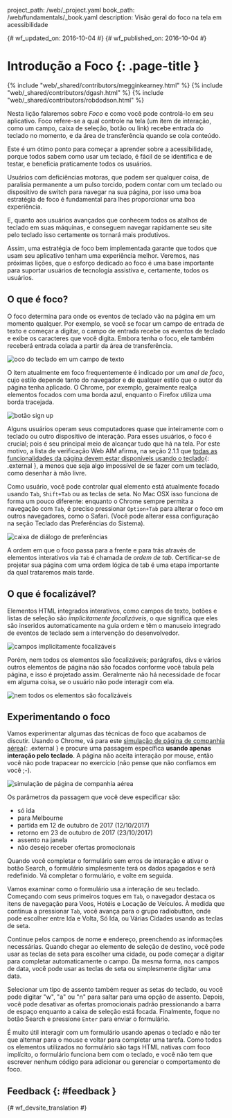project_path: /web/_project.yaml book_path: /web/fundamentals/_book.yaml description: Visão geral do foco na tela em acessibilidade

{# wf_updated_on: 2016-10-04 #} {# wf_published_on: 2016-10-04 #}

# Introdução a Foco {: .page-title }

{% include "web/_shared/contributors/megginkearney.html" %} {% include "web/_shared/contributors/dgash.html" %} {% include "web/_shared/contributors/robdodson.html" %}

Nesta lição falaremos sobre *Foco* e como você pode controlá-lo em seu aplicativo. Foco refere-se a qual controle na tela (um item de interação, como um campo, caixa de seleção, botão ou link) recebe entrada do teclado no momento, e da área de transferência quando se cola conteúdo.

Este é um ótimo ponto para começar a aprender sobre a acessibilidade, porque todos sabem como usar um teclado, é fácil de se identifica e de testar, e beneficia praticamente todos os usuários.

Usuários com deficiências motoras, que podem ser qualquer coisa, de paralisia permanente a um pulso torcido, podem contar com um teclado ou dispositivo de switch para navegar na sua página, por isso uma boa estratégia de foco é fundamental para lhes proporcionar uma boa experiência.

E, quanto aos usuários avançados que conhecem todos os atalhos de teclado em suas máquinas, e conseguem navegar rapidamente seu site pelo teclado isso certamente os tornará mais produtivos.

Assim, uma estratégia de foco bem implementada garante que todos que usam seu aplicativo tenham uma experiência melhor. Veremos, nas próximas lições, que o esforço dedicado ao foco é uma base importante para suportar usuários de tecnologia assistiva e, certamente, todos os usuários.

## O que é foco?

O foco determina para onde os eventos de teclado vão na página em um momento qualquer. Por exemplo, se você se focar um campo de entrada de texto e começar a digitar, o campo de entrada recebe os eventos de teclado e exibe os caracteres que você digita. Embora tenha o foco, ele também receberá entrada colada a partir da área de transferência.

![oco do teclado em um campo de texto](imgs/keyboard-focus.png)

O item atualmente em foco frequentemente é indicado por um *anel de foco*, cujo estilo depende tanto do navegador e de qualquer estilo que o autor da página tenha aplicado. O Chrome, por exemplo, geralmente realça elementos focados com uma borda azul, enquanto o Firefox utiliza uma borda tracejada.

![botão sign up](imgs/sign-up.png)

Alguns usuários operam seus computadores quase que inteiramente com o teclado ou outro dispositivo de interação. Para esses usuários, o foco é crucial; pois é seu principal meio de alcançar tudo que há na tela. Por este motivo, a lista de verificação Web AIM afirma, na seção 2.1.1 que [todas as funcionalidades da página devem estar disponíveis usando o teclado](http://webaim.org/standards/wcag/checklist#sc2.1.1){: .external }, a menos que seja algo impossível de se fazer com um teclado, como desenhar à mão livre.

Como usuário, você pode controlar qual elemento está atualmente focado usando `Tab`, `Shift+Tab` ou as teclas de seta. No Mac OSX isso funciona de forma um pouco diferente: enquanto o Chrome sempre permita a navegação com `Tab`, é preciso pressionar `Option+Tab` para alterar o foco em outros navegadores, como o Safari. (Você pode alterar essa configuração na seção Teclado das Preferências do Sistema).

![caixa de diálogo de preferências](imgs/system-prefs2.png)

A ordem em que o foco passa para a frente e para trás através de elementos interativos via `Tab` é chamada de *ordem de tab*. Certificar-se de projetar sua página com uma ordem lógica de tab é uma etapa importante da qual trataremos mais tarde.

## O que é focalizável?

Elementos HTML integrados interativos, como campos de texto, botões e listas de seleção são *implicitamente focalizáveis*, o que significa que eles são inseridos automaticamente na guia ordem e têm o manuseio integrado de eventos de teclado sem a intervenção do desenvolvedor.

![campos implicitamente focalizáveis](imgs/implicitly-focused.png)

Porém, nem todos os elementos são focalizáveis; parágrafos, divs e vários outros elementos de página não são focados conforme você tabula pela página, e isso é projetado assim. Geralmente não há necessidade de focar em alguma coisa, se o usuário não pode interagir com ela.

![nem todos os elementos são focalizáveis](imgs/not-all-elements.png)

## Experimentando o foco

Vamos experimentar algumas das técnicas de foco que acabamos de discutir. Usando o Chrome, vá para este [simulação de página de companhia aérea](http://udacity.github.io/ud891/lesson2-focus/01-basic-form/){: .external } e procure uma passagem específica **usando apenas interação pelo teclado**. A página não aceita interação por mouse, então você não pode trapacear no exercício (não pense que não confiamos em você ;-).

![simulação de página de companhia aérea](imgs/airlinesite2.png)

Os parâmetros da passagem que você deve especificar são:

- só ida
- para Melbourne
- partida em 12 de outubro de 2017 (12/10/2017)
- retorno em 23 de outubro de 2017 (23/10/2017)
- assento na janela
- não desejo receber ofertas promocionais

Quando você completar o formulário sem erros de interação e ativar o botão Search, o formulário simplesmente terá os dados apagados e será redefinido. Vá completar o formulário, e volte em seguida.

Vamos examinar como o formulário usa a interação de seu teclado. Começando com seus primeiros toques em `Tab`, o navegador destaca os itens de navegação para Voos, Hotéis e Locação de Veículos. À medida que continua a pressionar `Tab`, você avança para o grupo radiobutton, onde pode escolher entre Ida e Volta, Só Ida, ou Várias Cidades usando as teclas de seta.

Continue pelos campos de nome e endereço, preenchendo as informações necessárias. Quando chegar ao elemento de seleção de destino, você pode usar as teclas de seta para escolher uma cidade, ou pode começar a digitar para completar automaticamente o campo. Da mesma forma, nos campos de data, você pode usar as teclas de seta ou simplesmente digitar uma data.

Selecionar um tipo de assento também requer as setas do teclado, ou você pode digitar "w", "a" ou "n" para saltar para uma opção de assento. Depois, você pode desativar as ofertas promocionais padrão pressionando a barra de espaço enquanto a caixa de seleção está focada. Finalmente, foque no botão Search e pressione `Enter` para enviar o formulário.

É muito útil interagir com um formulário usando apenas o teclado e não ter que alternar para o mouse e voltar para completar uma tarefa. Como todos os elementos utilizados no formulário são tags HTML nativas com foco implícito, o formulário funciona bem com o teclado, e você não tem que escrever nenhum código para adicionar ou gerenciar o comportamento de foco.

## Feedback {: #feedback }

{# wf_devsite_translation #}